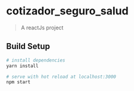 # cotizador_seguro_salud

> A reactJs project

## Build Setup

``` bash
# install dependencies
yarn install

# serve with hot reload at localhost:3000
npm start

```
